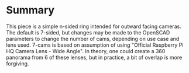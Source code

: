 # Summary

This piece is a simple n-sided ring intended for outward facing cameras. The default is 7-sided, but changes may be made to the OpenSCAD parameters to change the number of cams, depending on use case and lens used. 7-cams is based on assumption of using "Official Raspberry Pi HQ Camera Lens - Wide Angle". In theory, one could create a 360 panorama from 6 of these lenses, but in practice, a bit of overlap is more forgiving.
